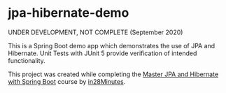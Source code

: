 # jpa-hibernate-demo
UNDER DEVELOPMENT, NOT COMPLETE (September 2020)

This is a Spring Boot demo app which demonstrates the use of JPA and Hibernate. Unit Tests with JUnit 5 provide verification of intended functionality. 

This project was created while completing the [Master JPA and Hibernate with Spring Boot](https://www.udemy.com/course/hibernate-jpa-tutorial-for-beginners-in-100-steps) course by [in28Minutes](https://courses.in28minutes.com).

